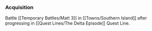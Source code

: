 ### Acquisition
Battle [[Temporary Battles/Matt 3]] in [[Towns/Southern Island]] after progressing in [[Quest Lines/The Delta Episode]] Quest Line.